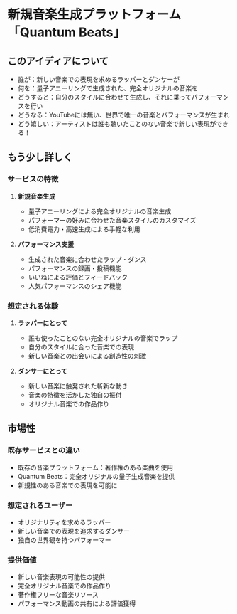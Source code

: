 # 新規音楽生成プラットフォーム「Quantum Beats」

## このアイディアについて
- 誰が：新しい音楽での表現を求めるラッパーとダンサーが
- 何を：量子アニーリングで生成された、完全オリジナルの音楽を
- どうすると：自分のスタイルに合わせて生成し、それに乗ってパフォーマンスを行い
- どうなる：YouTubeには無い、世界で唯一の音楽とパフォーマンスが生まれ
- どう嬉しい：アーティストは誰も聴いたことのない音楽で新しい表現ができる！

## もう少し詳しく

### サービスの特徴
1. **新規音楽生成**
   - 量子アニーリングによる完全オリジナルの音楽生成
   - パフォーマーの好みに合わせた音楽スタイルのカスタマイズ
   - 低消費電力・高速生成による手軽な利用

2. **パフォーマンス支援**
   - 生成された音楽に合わせたラップ・ダンス
   - パフォーマンスの録画・投稿機能
   - いいねによる評価とフィードバック
   - 人気パフォーマンスのシェア機能

### 想定される体験
1. **ラッパーにとって**
   - 誰も使ったことのない完全オリジナルの音楽でラップ
   - 自分のスタイルに合った音楽での表現
   - 新しい音楽との出会いによる創造性の刺激

2. **ダンサーにとって**
   - 新しい音楽に触発された斬新な動き
   - 音楽の特徴を活かした独自の振付
   - オリジナル音楽での作品作り

## 市場性

### 既存サービスとの違い
- 既存の音楽プラットフォーム：著作権のある楽曲を使用
- Quantum Beats：完全オリジナルの量子生成音楽を提供
- 新規性のある音楽での表現を可能に

### 想定されるユーザー
- オリジナリティを求めるラッパー
- 新しい音楽での表現を追求するダンサー
- 独自の世界観を持つパフォーマー

### 提供価値
- 新しい音楽表現の可能性の提供
- 完全オリジナル音楽での作品作り
- 著作権フリーな音楽リソース
- パフォーマンス動画の共有による評価獲得
